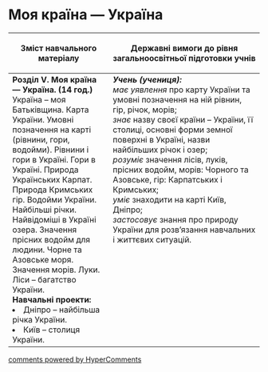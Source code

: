 <div id="hypercomments_widget" class="js-hypercomments-widget invisible"></div>

Моя країна — Україна
=============================================

<table>
<thead>
  <tr>
    <th width="40%" align="center"><p>Зміст навчального матеріалу</p></td>
    <th width="60%" align="center"><p>Державні вимоги до рівня загальноосвітньої підготовки учнів</p></td>
  </tr>
</thead>
<tbody>
  <tr>
    <td width="40%" style="vertical-align:top !important;">
    <b>Розділ V. Моя країна — Україна. (14 год.)</b><br>
    Україна – моя Батьківщина. Карта України. Умовні позначення на карті (рівнини, гори, водойми). Рівнини і гори в Україні. Гори в Україні. Природа Українських Карпат. Природа Кримських гір. Водойми України. Найбільші річки. Найвідоміші в Україні озера. Значення прісних водойм для людини. Чорне та Азовське моря. Значення морів. Луки. Ліси – багатство України.<br>
    <b>Навчальні проекти:</b>
    <li>
    Дніпро – найбільша річка України.
    </li>
    <li>
    Київ – столиця України.
    </li>
    </td>
    <td width="60%" style="vertical-align:top !important;">
    <i><b>Учень (учениця):</b></i><br>
  	<i>має уявлення</i> про карту України та умовні позначення на ній рівнин, гір, річок, морів;<br>
    <i>знає</i> назву своєї країни – України, її столиці, основні форми земної поверхні в Україні, назви найбільших річок і озер;<br>
    <i>розуміє</i> значення лісів, луків, прісних водойм, морів: Чорного та Азовське, гір: Карпатських і Кримських;<br>
    <i>уміє</i> знаходити на карті Київ, Дніпро;<br>
    <i>застосовує</i> знання про природу України для розв’язання навчальних і життєвих ситуацій.<br>
	</td>
  </tr>
</tbody>
</table>

<div class="js-hypercomments-container">
<a href="http://hypercomments.com" class="hc-link" title="comments widget">comments powered by HyperComments</a>
</div>